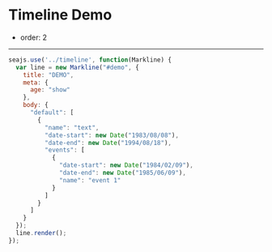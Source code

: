 # Timeline Demo

- order: 2

---

<link rel="stylesheet" href="../timeline.css" type="text/css" media="screen" charset="utf-8">

<div id="demo"></div>

````javascript
seajs.use('../timeline', function(Markline) {
  var line = new Markline("#demo", {
    title: "DEMO",
    meta: {
      age: "show"
    },
    body: {
      "default": [
        {
          "name": "text",
          "date-start": new Date("1983/08/08"),
          "date-end": new Date("1994/08/18"),
          "events": [
            {
              "date-start": new Date("1984/02/09"),
              "date-end": new Date("1985/06/09"),
              "name": "event 1"
            }
          ]
        }
      ]
    }
  });
  line.render();
});
````
